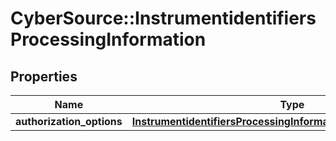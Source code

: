 # CyberSource::InstrumentidentifiersProcessingInformation

## Properties
Name | Type | Description | Notes
------------ | ------------- | ------------- | -------------
**authorization_options** | [**InstrumentidentifiersProcessingInformationAuthorizationOptions**](InstrumentidentifiersProcessingInformationAuthorizationOptions.md) |  | [optional] 


